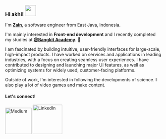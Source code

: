 ### Hi akhi! <img src="https://media4.giphy.com/media/n6Ux5rKzeXZsObXR8i/giphy.gif?cid=6c09b952zy9jihsnie2xlc5l6m8qxkdykey3por7kjdiqyxm&ep=v1_internal_gif_by_id&rid=giphy.gif&ct=s" width="35"/>


I'm [**Zain**](), a software engineer from East Java, Indonesia.

I'm mainly interested in **Front-end development** and I recently completed my studies at [**@Bangkit Academy**](https://grow.google/intl/id_id/bangkit/). 🚀

I am fascinated by building intuitive, user-friendly interfaces for large-scale, high-impact products. I have worked on services and applications in leading industries, with a focus on creating seamless user experiences. I have contributed to designing and launching major UI features, as well as optimizing systems for widely used, customer-facing platforms. 

Outside of work, I'm interested in following the developments of science. I also play a lot of video games and make content. 

#### Let's connect!
[<img alt="Medium" src="https://img.shields.io/badge/Medium-%23000000.svg?&style=for-the-badge&logo=Medium&logoColor=white" width="85"/>](https://medium.com/@zeiyn)
[<img alt="LinkedIn" src="https://img.shields.io/badge/LinkedIn-%230E76A8.svg?&style=for-the-badge&logo=LinkedIn&logoColor=white" width="95" />](https://linkedin.com/in/zeiyn)
